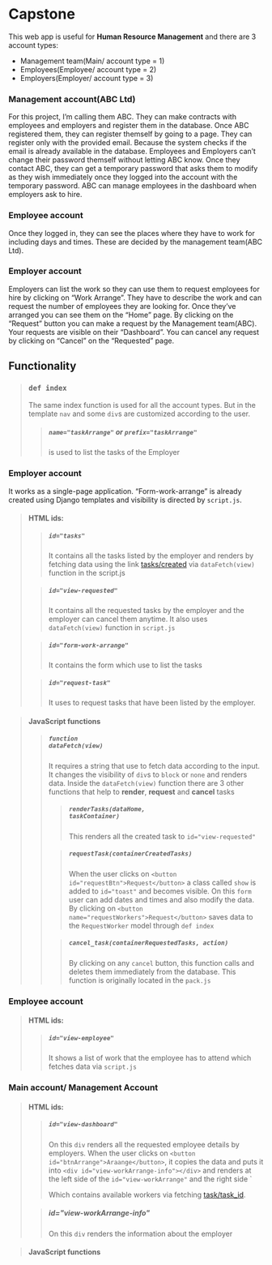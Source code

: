 # Capstone

This web app is useful for **Human Resource Management** and there are 3 account types:
- Management team(Main/ account type = 1)
- Employees(Employee/ account type = 2)
- Employers(Employer/ account type = 3)

### Management account(ABC Ltd)

For this project, I’m calling them ABC. They can make contracts with employees and employers and register them in the database. Once ABC registered them, they can register themself by going to a page. They can register only with the provided email. Because the system checks if the email is already available in the database. Employees and Employers can’t change their password themself without letting ABC know. Once they contact ABC, they can get a temporary password that asks them to modify as they wish immediately once they logged into the account with the temporary password. ABC can manage employees in the dashboard when employers ask to hire.

### Employee account

Once they logged in, they can see the places where they have to work for including days and times. These are decided by the management team(ABC Ltd).

### Employer account

Employers can list the work so they can use them to request employees for hire by clicking on “Work Arrange”. They have to describe the work and can request the number of employees they are looking for. Once they’ve arranged you can see them on the “Home” page. By clicking on the “Request” button you can make a request by the Management team(ABC). Your requests are visible on their “Dashboard”. You can cancel any request by clicking on “Cancel” on the “Requested” page.

## Functionality 

>### <code>def index</code>
>
> The same index function is used for all the account types. But in the template <code>nav</code> and some <code>div</code>s are customized according to the user.
>
>> ##### <code>name="taskArrange"</code> or <code>prefix="taskArrange"</code>
>>
>> is used to list the tasks of the Employer

### Employer account

It works as a single-page application. “Form-work-arrange” is already created using Django templates and visibility is directed by <code>script.js</code>.

> #### HTML ids:
> 
>> ##### <code>id="tasks"</code>
>>
>> It contains all the tasks listed by the employer and renders by fetching data using the link [tasks/created]() via <code>dataFetch(view)</code> function in the script.js
>
>> ##### <code>id="view-requested"</code>
>>
>> It contains all the requested tasks by the employer and the employer can cancel them anytime. It also uses <code>dataFetch(view)</code> function in <code>script.js</code> 
>
>> ##### <code>id="form-work-arrange"</code>
>>
>> It contains the form which use to list the tasks
>
>> ##### <code>id="‎request-task"</code>
>>
>> It uses to request tasks that have been listed by the employer. 


> #### JavaScript functions
> 
>> ##### <code>function dataFetch(view)</code>
>> 
>> It requires a string that use to fetch data according to the input. It changes the visibility of <code>div</code>s to <code>block</code> or <code>none</code> and renders data. Inside the <code>dataFetch(view)</code> function there are 3 other functions that help to **render**, **request** and **cancel** tasks  
>>
>>> ##### <code>renderTasks(dataHome, taskContainer)</code>
>>> 
>>> This renders all the created  task to <code>id="view-requested"</code>
>>>
>>
>>> ##### `requestTask(containerCreatedTasks)`
>>>
>>> When the user clicks on `<button id="requestBtn">Request</button>` a class called `show` is added to `id="toast"` and becomes visible. On this `form` user can add dates and times and also modify the data. By clicking on `<button name="requestWorkers">Request</button>` saves data to the `RequestWorker` model through `def index`
>>
>>> ##### `cancel_task(containerRequestedTasks, action)`
>>>
>>> By clicking on any `cancel` button, this function calls and deletes them immediately from the database. This function is originally located in the `pack.js`

### Employee account

> #### HTML ids:
>
>> ##### `id="view-employee"`
>>
>> It shows a list of work that the employee has to attend which fetches data via `script.js`

### Main account/ Management Account

> #### HTML ids:
>
>> ##### `id="view-dashboard"`
>>
>> On this `div` renders all the requested employee details by employers. When the user clicks on `<button id="btnArrange">Araange</button>`, it copies the data and puts it into `<div id="view-workArrange-info"></div>` and renders at the left side of the `id="view-workArrange"` and the right side `<form id="view-available-workers"></form> Which contains available workers via fetching [task/task_id]().
>
>> ##### id="view-workArrange-info"
>>
>> On this `div` renders the information about the employer 

> #### JavaScript functions
>
>>  
